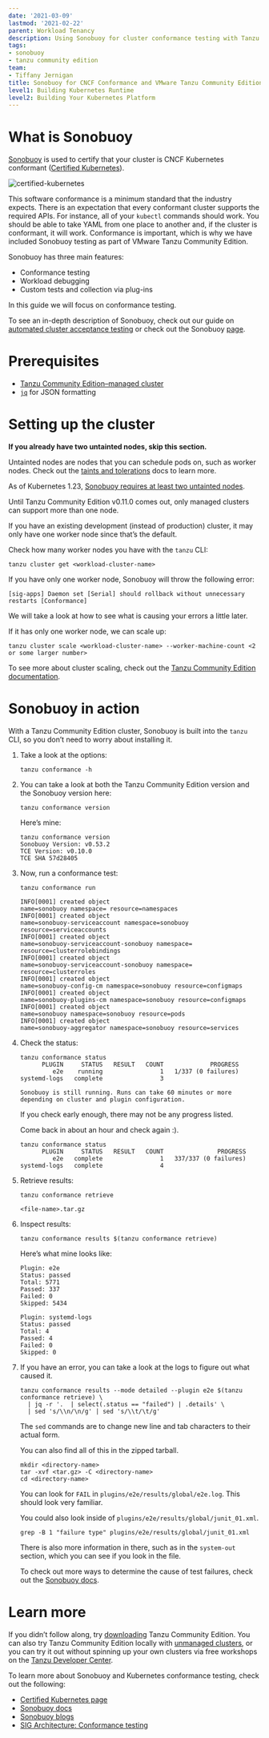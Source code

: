 ```yaml
---
date: '2021-03-09'
lastmod: '2021-02-22'
parent: Workload Tenancy
description: Using Sonobuoy for cluster conformance testing with Tanzu Community Edition
tags:
- sonobuoy
- tanzu community edition
team:
- Tiffany Jernigan
title: Sonobuoy for CNCF Conformance and VMware Tanzu Community Edition
level1: Building Kubernetes Runtime
level2: Building Your Kubernetes Platform
---
```


# What is Sonobuoy
[Sonobuoy](https://sonobuoy.io/) is used to certify that your cluster is CNCF Kubernetes conformant ([Certified Kubernetes](https://www.cncf.io/certification/software-conformance/)).

![certified-kubernetes](images/certified-kubernetes.png)

This software conformance is a minimum standard that the industry expects. There is an expectation that every conformant cluster supports the required APIs. For instance, all of your `kubectl` commands should work. You should be able to take YAML from one place to another and, if the cluster is conformant, it will work. Conformance is important, which is why we have included Sonobuoy testing as part of VMware Tanzu Community Edition.

Sonobuoy has three main features:
- Conformance testing
- Workload debugging
- Custom tests and collection via plug-ins

In this guide we will focus on conformance testing.

To see an in-depth description of Sonobuoy, check out our guide on [automated cluster acceptance testing](/guides/kubernetes/workload-tenancy-conformance-test/) or check out the Sonobuoy [page](https://sonobuoy.io/).

# Prerequisites
- [Tanzu Community Edition–managed cluster](https://tanzucommunityedition.io/docs/latest/getting-started/)
- [`jq`](https://stedolan.github.io/jq/) for JSON formatting

# Setting up the cluster
**If you already have two untainted nodes, skip this section.**

Untainted nodes are nodes that you can schedule pods on, such as worker nodes. Check out the [taints and tolerations](https://kubernetes.io/docs/concepts/scheduling-eviction/taint-and-toleration/) docs to learn more.

As of Kubernetes 1.23, [Sonobuoy requires at least two untainted nodes](https://github.com/kubernetes/kubernetes/commit/9723fbf3f1548372d95b67a24199601291e46442).

Until Tanzu Community Edition v0.11.0 comes out, only managed clusters can support more than one node.

If you have an existing development (instead of production) cluster, it may only have one worker node since that’s the default.

Check how many worker nodes you have with the `tanzu` CLI:
```
tanzu cluster get <workload-cluster-name>
```

If you have only one worker node, Sonobuoy will throw the following error:
```
[sig-apps] Daemon set [Serial] should rollback without unnecessary restarts [Conformance]
```
We will take a look at how to see what is causing your errors a little later.

If it has only one worker node, we can scale up:
```
tanzu cluster scale <workload-cluster-name> --worker-machine-count <2 or some larger number>
```

To see more about cluster scaling, check out the [Tanzu Community Edition documentation](https://tanzucommunityedition.io/docs/latest/scale-cluster/).

# Sonobuoy in action
With a Tanzu Community Edition cluster, Sonobuoy is built into the `tanzu` CLI, so you don’t need to worry about installing it.

1. Take a look at the options:
    ```
    tanzu conformance -h
    ```

2. You can take a look at both the Tanzu Community Edition version and the Sonobuoy version here:
    ```
    tanzu conformance version
    ```

    Here’s mine:
    ```
    tanzu conformance version
    Sonobuoy Version: v0.53.2
    TCE Version: v0.10.0
    TCE SHA 57d28405
    ```

3. Now, run a conformance test:
    ```
    tanzu conformance run
    ```
    ```
    INFO[0001] created object                                name=sonobuoy namespace= resource=namespaces
    INFO[0001] created object                                name=sonobuoy-serviceaccount namespace=sonobuoy resource=serviceaccounts
    INFO[0001] created object                                name=sonobuoy-serviceaccount-sonobuoy namespace= resource=clusterrolebindings
    INFO[0001] created object                                name=sonobuoy-serviceaccount-sonobuoy namespace= resource=clusterroles
    INFO[0001] created object                                name=sonobuoy-config-cm namespace=sonobuoy resource=configmaps
    INFO[0001] created object                                name=sonobuoy-plugins-cm namespace=sonobuoy resource=configmaps
    INFO[0001] created object                                name=sonobuoy namespace=sonobuoy resource=pods
    INFO[0001] created object                                name=sonobuoy-aggregator namespace=sonobuoy resource=services
    ```

4. Check the status:
    ```
    tanzu conformance status
          PLUGIN     STATUS   RESULT   COUNT             PROGRESS
             e2e    running                1   1/337 (0 failures)
    systemd-logs   complete                3

    Sonobuoy is still running. Runs can take 60 minutes or more depending on cluster and plugin configuration.
    ```
      
    If you check early enough, there may not be any progress listed.

    Come back in about an hour and check again :).
    ```
    tanzu conformance status
          PLUGIN     STATUS   RESULT   COUNT               PROGRESS
             e2e   complete                1   337/337 (0 failures)
    systemd-logs   complete                4
    ```

5. Retrieve results:
    ```
    tanzu conformance retrieve
    ```
    ```
    <file-name>.tar.gz
    ```

6. Inspect results:
    ```
    tanzu conformance results $(tanzu conformance retrieve)
    ```
    Here’s what mine looks like:
    ```
    Plugin: e2e
    Status: passed
    Total: 5771
    Passed: 337
    Failed: 0
    Skipped: 5434

    Plugin: systemd-logs
    Status: passed
    Total: 4
    Passed: 4
    Failed: 0
    Skipped: 0
    ```

7. If you have an error, you can take a look at the logs to figure out what caused it.
    ```
    tanzu conformance results --mode detailed --plugin e2e $(tanzu conformance retrieve) \
      | jq -r '.  | select(.status == "failed") | .details' \
      | sed 's/\\n/\n/g' | sed 's/\\t/\t/g'
    ```
    The `sed` commands are to change new line and tab characters to their actual form. 

    You can also find all of this in the zipped tarball.
    ```
    mkdir <directory-name>
    tar -xvf <tar.gz> -C <directory-name>
    cd <directory-name>
    ```

    You can look for `FAIL` in `plugins/e2e/results/global/e2e.log`. This should look very familiar.

    You could also look inside of `plugins/e2e/results/global/junit_01.xml`.
    ```
    grep -B 1 "failure type" plugins/e2e/results/global/junit_01.xml
    ```
    There is also more information in there, such as in the `system-out` section, which you can see if you look in the file.

    To check out more ways to determine the cause of test failures, check out the [Sonobuoy docs](https://sonobuoy.io/docs/latest/faq/#how-do-i-determine-why-my-tests-failed).

# Learn more

If you didn’t follow along, try [downloading](https://tanzucommunityedition.io/docs/latest/getting-started/) Tanzu Community Edition. You can also try Tanzu Community Edition locally with [unmanaged clusters](https://tanzucommunityedition.io/docs/latest/getting-started-unmanaged/), or you can try it out without spinning up your own clusters via free workshops on the [Tanzu Developer Center](https://tanzu.vmware.com/developer/workshops/).

To learn more about Sonobuoy and Kubernetes conformance testing, check out the following: 
- [Certified Kubernetes page](https://www.cncf.io/certification/software-conformance/)
- [Sonobuoy docs](https://sonobuoy.io/docs/)
- [Sonobuoy blogs](https://sonobuoy.io/blog/)
- [SIG Architecture: Conformance testing](https://github.com/kubernetes/community/blob/master/contributors/devel/sig-architecture/conformance-tests.md)
